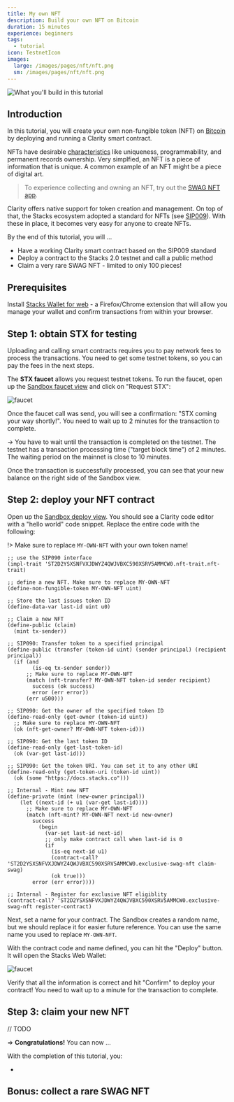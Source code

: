 ```yaml
---
title: My own NFT
description: Build your own NFT on Bitcoin
duration: 15 minutes
experience: beginners
tags:
  - tutorial
icon: TestnetIcon
images:
  large: /images/pages/nft/nft.png
  sm: /images/pages/nft/nft.png
---
```


![What you'll build in this tutorial](/images/pages/nft/nft-preview.png)

## Introduction

In this tutorial, you will create your own non-fungible token (NFT) on [Bitcoin](/understand-stacks/bitcoin) by deploying and running a Clarity smart contract.

NFTs have desirable [characteristics](/write-smart-contracts/tokens) like uniqueness, programmability, and permanent records ownership. Very simplfied, an NFT is a piece of information that is unique. A common example of an NFT might be a piece of digital art.

> To experience collecting and owning an NFT, try out the [SWAG NFT app](https://stacks-nft-onboarding.vercel.app/).

Clarity offers native support for token creation and management. On top of that, the Stacks ecosystem adopted a standard for NFTs (see [SIP009](https://github.com/stacksgov/sips/blob/main/sips/sip-009/sip-009-nft-standard.md)). With these in place, it becomes very easy for anyone to create NFTs.

By the end of this tutorial, you will ...

- Have a working Clarity smart contract based on the SIP009 standard
- Deploy a contract to the Stacks 2.0 testnet and call a public method
- Claim a very rare SWAG NFT - limited to only 100 pieces!

## Prerequisites

Install [Stacks Wallet for web](https://www.hiro.so/wallet/install-web) - a Firefox/Chrome extension that will allow you manage your wallet and confirm transactions from within your browser.

## Step 1: obtain STX for testing

Uploading and calling smart contracts requires you to pay network fees to process the transactions. You need to get some testnet tokens, so you can pay the fees in the next steps.

The **STX faucet** allows you request testnet tokens. To run the faucet, open up the [Sandbox faucet view](https://explorer.stacks.co/sandbox/faucet?chain=testnet) and click on "Request STX":

![faucet](/images/pages/nft/faucet.png)

Once the faucet call was send, you will see a confirmation: "STX coming your way shortly!". You need to wait up to 2 minutes for the transaction to complete.

-> You have to wait until the transaction is completed on the testnet. The testnet has a transaction processing time ("target block time") of 2 minutes. The waiting period on the mainnet is close to 10 minutes.

Once the transaction is successfully processed, you can see that your new balance on the right side of the Sandbox view.

## Step 2: deploy your NFT contract

Open up the [Sandbox deploy view](https://explorer.stacks.co/sandbox/deploy?chain=testnet). You should see a Clarity code editor with a "hello world" code snippet. Replace the entire code with the following:

!> Make sure to replace `MY-OWN-NFT` with your own token name!

```clar
;; use the SIP090 interface
(impl-trait 'ST2D2YSXSNFVXJDWYZ4QWJVBXC590XSRV5AMMCW0.nft-trait.nft-trait)

;; define a new NFT. Make sure to replace MY-OWN-NFT
(define-non-fungible-token MY-OWN-NFT uint)

;; Store the last issues token ID
(define-data-var last-id uint u0)

;; Claim a new NFT
(define-public (claim)
  (mint tx-sender))

;; SIP090: Transfer token to a specified principal
(define-public (transfer (token-id uint) (sender principal) (recipient principal))
  (if (and
        (is-eq tx-sender sender))
      ;; Make sure to replace MY-OWN-NFT
      (match (nft-transfer? MY-OWN-NFT token-id sender recipient)
        success (ok success)
        error (err error))
      (err u500)))

;; SIP090: Get the owner of the specified token ID
(define-read-only (get-owner (token-id uint))
  ;; Make sure to replace MY-OWN-NFT
  (ok (nft-get-owner? MY-OWN-NFT token-id)))

;; SIP090: Get the last token ID
(define-read-only (get-last-token-id)
  (ok (var-get last-id)))

;; SIP090: Get the token URI. You can set it to any other URI
(define-read-only (get-token-uri (token-id uint))
  (ok (some "https://docs.stacks.co")))

;; Internal - Mint new NFT
(define-private (mint (new-owner principal))
    (let ((next-id (+ u1 (var-get last-id))))
      ;; Make sure to replace MY-OWN-NFT
      (match (nft-mint? MY-OWN-NFT next-id new-owner)
        success
          (begin
            (var-set last-id next-id)
            ;; only make contract call when last-id is 0
            (if
              (is-eq next-id u1)
              (contract-call? 'ST2D2YSXSNFVXJDWYZ4QWJVBXC590XSRV5AMMCW0.exclusive-swag-nft claim-swag)
              (ok true)))
        error (err error))))

;; Internal - Register for exclusive NFT eligiblity
(contract-call? 'ST2D2YSXSNFVXJDWYZ4QWJVBXC590XSRV5AMMCW0.exclusive-swag-nft register-contract)
```

Next, set a name for your contract. The Sandbox creates a random name, but we should replace it for easier future reference. You can use the same name you used to replace `MY-OWN-NFT`.

With the contract code and name defined, you can hit the "Deploy" button. It will open the Stacks Web Wallet:

![faucet](/images/pages/nft/wallet.png)

Verify that all the information is correct and hit "Confirm" to deploy your contract! You need to wait up to a minute for the transaction to complete.

## Step 3: claim your new NFT

// TODO

=> **Congratulations!** You can now ...

With the completion of this tutorial, you:

-

## Bonus: collect a rare SWAG NFT
